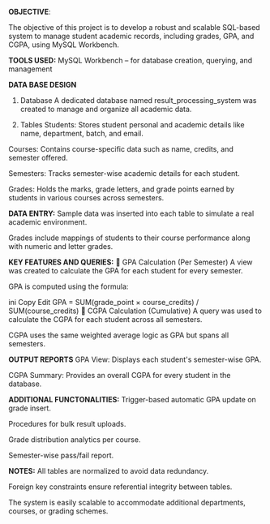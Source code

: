 **OBJECTIVE**:

The objective of this project is to develop a robust and scalable SQL-based system to manage student academic records, including grades, GPA, and CGPA, using MySQL Workbench.

**TOOLS USED:**
MySQL Workbench – for database creation, querying, and management

**DATA BASE DESIGN**
1. Database
A dedicated database named result_processing_system was created to manage and organize all academic data.

2. Tables
Students: Stores student personal and academic details like name, department, batch, and email.

Courses: Contains course-specific data such as name, credits, and semester offered.

Semesters: Tracks semester-wise academic details for each student.

Grades: Holds the marks, grade letters, and grade points earned by students in various courses across semesters.

**DATA ENTRY:**
Sample data was inserted into each table to simulate a real academic environment.

Grades include mappings of students to their course performance along with numeric and letter grades.

**KEY FEATURES AND QUERIES:**
🔹 GPA Calculation (Per Semester)
A view was created to calculate the GPA for each student for every semester.

GPA is computed using the formula:

ini
Copy
Edit
GPA = SUM(grade_point × course_credits) / SUM(course_credits)
🔹 CGPA Calculation (Cumulative)
A query was used to calculate the CGPA for each student across all semesters.

CGPA uses the same weighted average logic as GPA but spans all semesters.

**OUTPUT REPORTS**
GPA View: Displays each student's semester-wise GPA.

CGPA Summary: Provides an overall CGPA for every student in the database.

**ADDITIONAL FUNCTONALITIES:**
Trigger-based automatic GPA update on grade insert.

Procedures for bulk result uploads.

Grade distribution analytics per course.

Semester-wise pass/fail report.

**NOTES:**
All tables are normalized to avoid data redundancy.

Foreign key constraints ensure referential integrity between tables.

The system is easily scalable to accommodate additional departments, courses, or grading schemes.

